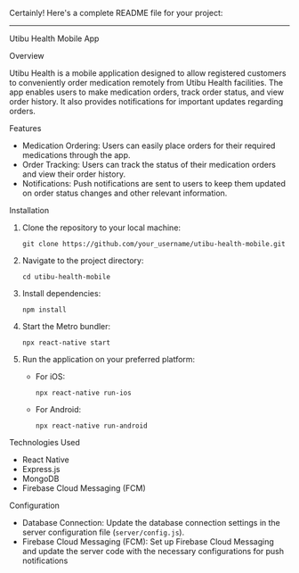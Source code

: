 
Certainly! Here's a complete README file for your project:

---

Utibu Health Mobile App

Overview

Utibu Health is a mobile application designed to allow registered customers to conveniently order medication remotely from Utibu Health facilities. The app enables users to make medication orders, track order status, and view order history. It also provides notifications for important updates regarding orders.

Features

- Medication Ordering: Users can easily place orders for their required medications through the app.
- Order Tracking: Users can track the status of their medication orders and view their order history.
- Notifications: Push notifications are sent to users to keep them updated on order status changes and other relevant information.

Installation

1. Clone the repository to your local machine:

   ```
   git clone https://github.com/your_username/utibu-health-mobile.git
   ```

2. Navigate to the project directory:

   ```
   cd utibu-health-mobile
   ```

3. Install dependencies:

   ```
   npm install
   ```

4. Start the Metro bundler:

   ```
   npx react-native start
   ```

5. Run the application on your preferred platform:

   - For iOS:
     ```
     npx react-native run-ios
     ```
   - For Android:
     ```
     npx react-native run-android
     ```

Technologies Used

- React Native
- Express.js
- MongoDB
- Firebase Cloud Messaging (FCM)

Configuration

- Database Connection: Update the database connection settings in the server configuration file (`server/config.js`).
- Firebase Cloud Messaging (FCM): Set up Firebase Cloud Messaging and update the server code with the necessary configurations for push notifications
